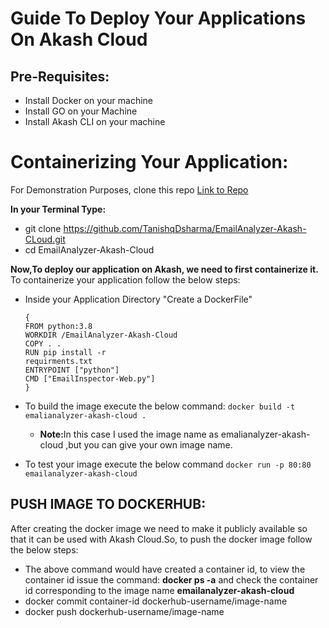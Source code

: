 # Guide To Deploy Your Applications On Akash Cloud

## Pre-Requisites:
* Install Docker on your machine
* Install GO on your Machine
* Install Akash CLI on your machine

# Containerizing Your Application:

For Demonstration Purposes, clone this repo <a  href="https://github.com/TanishqDsharma/EmailAnalyzer-Akash-CLoud.git">Link to Repo</a>

<b>In your Terminal Type:</b>
* git clone https://github.com/TanishqDsharma/EmailAnalyzer-Akash-CLoud.git
* cd EmailAnalyzer-Akash-Cloud

<b>Now,To deploy our application on Akash, we need to first containerize it.</b>
To containerize your application follow the below steps:
* Inside your Application Directory "Create a DockerFile" 
  ```docker
  {
  FROM python:3.8 
  WORKDIR /EmailAnalyzer-Akash-Cloud
  COPY . . 
  RUN pip install -r 
  requirments.txt 
  ENTRYPOINT ["python"] 
  CMD ["EmailInspector-Web.py"] 
  }
  ```  
* To build the image execute the below command:
  ```docker build -t emalianalyzer-akash-cloud . ```
  * <b>Note:</b>In this case I used the image name as emalianalyzer-akash-cloud ,but you can give your own image name.

* To test your image execute the below command
  ```docker run -p 80:80 emailanalyzer-akash-cloud ```
  
## PUSH IMAGE TO DOCKERHUB:

After creating the docker image we need to make it publicly available so that it can be used with Akash Cloud.So, to push the docker image follow the below steps:

* The above command would have created a container id, to view the container id issue the command: <b><b>docker ps -a</b></b> and check the container id corresponding to the image name <b>emailanalyzer-akash-cloud</b>
* docker commit container-id dockerhub-username/image-name
* docker push dockerhub-username/image-name




